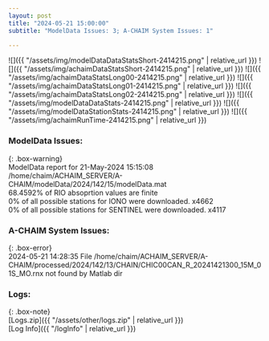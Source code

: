 ```yaml
---
layout: post
title: "2024-05-21 15:00:00"
subtitle: "ModelData Issues: 3; A-CHAIM System Issues: 1"

---
```


![]({{ "/assets/img/modelDataDataStatsShort-2414215.png" | relative_url }})
![]({{ "/assets/img/achaimDataStatsShort-2414215.png" | relative_url }})
![]({{ "/assets/img/achaimDataStatsLong00-2414215.png" | relative_url }})
![]({{ "/assets/img/achaimDataStatsLong01-2414215.png" | relative_url }})
![]({{ "/assets/img/achaimDataStatsLong02-2414215.png" | relative_url }})
![]({{ "/assets/img/modelDataDataStats-2414215.png" | relative_url }})
![]({{ "/assets/img/modelDataStationStats-2414215.png" | relative_url }})
![]({{ "/assets/img/achaimRunTime-2414215.png" | relative_url }})


### ModelData Issues:  
  
{: .box-warning}  
 ModelData report for 21-May-2024 15:15:08   
 /home/chaim/ACHAIM_SERVER/A-CHAIM/modelData/2024/142/15/modelData.mat   
 68.4592% of RIO absoprtion values are finite   
 0% of all possible stations for IONO were downloaded. x4662   
 0% of all possible stations for SENTINEL were downloaded. x4117   
  
### A-CHAIM System Issues:  
  
{: .box-error}  
2024-05-21 14:28:35 File /home/chaim/ACHAIM_SERVER/A-CHAIM/processed/2024/142/13/CHAIN/CHIC00CAN_R_20241421300_15M_01S_MO.rnx not found by Matlab dir  

### Logs:  
  
{: .box-note}  
[Logs.zip]({{ "/assets/other/logs.zip" | relative_url }})  
[Log Info]({{ "/logInfo" | relative_url }})  
